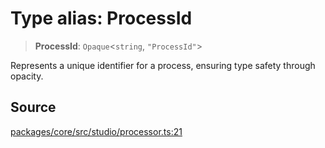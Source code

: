 # Type alias: ProcessId

> **ProcessId**: `Opaque`\<`string`, `"ProcessId"`\>

Represents a unique identifier for a process, ensuring type safety through
opacity.

## Source

[packages/core/src/studio/processor.ts:21](https://github.com/VictorS67/encre/blob/42c3bddca4be2d23ad959c1c99381eefbf43789c/packages/core/src/studio/processor.ts#L21)
